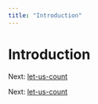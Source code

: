 ```yaml
---
title: "Introduction"
---
```


# Introduction

Next: [let-us-count](let-us-count.md)

Next: [let-us-count](let-us-count.md)
